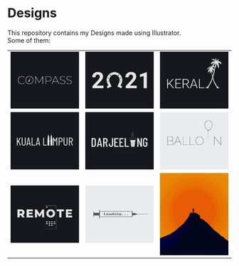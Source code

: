 # Designs
This repository contains my Designs made using Illustrator.<br>
Some of them:<br>
<table>
<tr><td><img src="./2020-12/png/12.12.2020.png"></td><td><img src="./2021-01/png/01.01.2021.png"></td><td><img src="./2020-12/png/25.12.2020.png"></td></tr>
<tr><td><img src="./2020-12/png/29.12.2020.png"></td><td><img src="./2020-12/png/31.12.2020.png"></td><td><img src="./2020-11/png/22.11.2020.png"></td></tr>
<tr><td><img src="./2020-12/png/08.12.2020.png"></td><td><img src="./2020-11/png/30.11.2020.png"></td><td><img src="./2020-11/png/15.11.2020.png"></td></tr>
</table>
